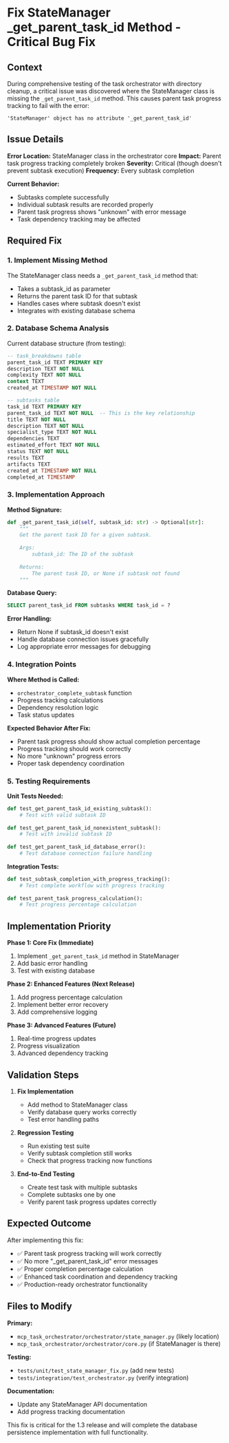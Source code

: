 # Fix StateManager _get_parent_task_id Method - Critical Bug Fix

## Context

During comprehensive testing of the task orchestrator with directory cleanup, a critical issue was discovered where the StateManager class is missing the `_get_parent_task_id` method. This causes parent task progress tracking to fail with the error:

```
'StateManager' object has no attribute '_get_parent_task_id'
```

## Issue Details

**Error Location:** StateManager class in the orchestrator core
**Impact:** Parent task progress tracking completely broken
**Severity:** Critical (though doesn't prevent subtask execution)
**Frequency:** Every subtask completion

**Current Behavior:**
- Subtasks complete successfully 
- Individual subtask results are recorded properly
- Parent task progress shows "unknown" with error message
- Task dependency tracking may be affected

## Required Fix

### 1. Implement Missing Method

The StateManager class needs a `_get_parent_task_id` method that:
- Takes a subtask_id as parameter
- Returns the parent task ID for that subtask
- Handles cases where subtask doesn't exist
- Integrates with existing database schema

### 2. Database Schema Analysis

Current database structure (from testing):
```sql
-- task_breakdowns table
parent_task_id TEXT PRIMARY KEY
description TEXT NOT NULL
complexity TEXT NOT NULL
context TEXT
created_at TIMESTAMP NOT NULL

-- subtasks table  
task_id TEXT PRIMARY KEY
parent_task_id TEXT NOT NULL  -- This is the key relationship
title TEXT NOT NULL
description TEXT NOT NULL
specialist_type TEXT NOT NULL
dependencies TEXT
estimated_effort TEXT NOT NULL
status TEXT NOT NULL
results TEXT
artifacts TEXT
created_at TIMESTAMP NOT NULL
completed_at TIMESTAMP
```

### 3. Implementation Approach

**Method Signature:**
```python
def _get_parent_task_id(self, subtask_id: str) -> Optional[str]:
    """
    Get the parent task ID for a given subtask.
    
    Args:
        subtask_id: The ID of the subtask
        
    Returns:
        The parent task ID, or None if subtask not found
    """
```

**Database Query:**
```sql
SELECT parent_task_id FROM subtasks WHERE task_id = ?
```

**Error Handling:**
- Return None if subtask_id doesn't exist
- Handle database connection issues gracefully
- Log appropriate error messages for debugging

### 4. Integration Points

**Where Method is Called:**
- `orchestrator_complete_subtask` function
- Progress tracking calculations
- Dependency resolution logic
- Task status updates

**Expected Behavior After Fix:**
- Parent task progress should show actual completion percentage
- Progress tracking should work correctly
- No more "unknown" progress errors
- Proper task dependency coordination

### 5. Testing Requirements

**Unit Tests Needed:**
```python
def test_get_parent_task_id_existing_subtask():
    # Test with valid subtask ID
    
def test_get_parent_task_id_nonexistent_subtask():
    # Test with invalid subtask ID
    
def test_get_parent_task_id_database_error():
    # Test database connection failure handling
```

**Integration Tests:**
```python
def test_subtask_completion_with_progress_tracking():
    # Test complete workflow with progress tracking
    
def test_parent_task_progress_calculation():
    # Test progress percentage calculation
```

## Implementation Priority

**Phase 1: Core Fix (Immediate)**
1. Implement `_get_parent_task_id` method in StateManager
2. Add basic error handling
3. Test with existing database

**Phase 2: Enhanced Features (Next Release)**
1. Add progress percentage calculation
2. Implement better error recovery
3. Add comprehensive logging

**Phase 3: Advanced Features (Future)**
1. Real-time progress updates
2. Progress visualization
3. Advanced dependency tracking

## Validation Steps

1. **Fix Implementation**
   - Add method to StateManager class
   - Verify database query works correctly
   - Test error handling paths

2. **Regression Testing**
   - Run existing test suite
   - Verify subtask completion still works
   - Check that progress tracking now functions

3. **End-to-End Testing**
   - Create test task with multiple subtasks
   - Complete subtasks one by one
   - Verify parent task progress updates correctly

## Expected Outcome

After implementing this fix:
- ✅ Parent task progress tracking will work correctly
- ✅ No more "_get_parent_task_id" error messages
- ✅ Proper completion percentage calculation
- ✅ Enhanced task coordination and dependency tracking
- ✅ Production-ready orchestrator functionality

## Files to Modify

**Primary:**
- `mcp_task_orchestrator/orchestrator/state_manager.py` (likely location)
- `mcp_task_orchestrator/orchestrator/core.py` (if StateManager is there)

**Testing:**
- `tests/unit/test_state_manager_fix.py` (add new tests)
- `tests/integration/test_orchestrator.py` (verify integration)

**Documentation:**
- Update any StateManager API documentation
- Add progress tracking documentation

This fix is critical for the 1.3 release and will complete the database persistence implementation with full functionality.
